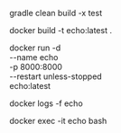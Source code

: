 
gradle clean build -x test

docker build -t echo:latest .

docker run -d \
   --name echo \
   -p 8000:8000 \
   --restart unless-stopped \
   echo:latest

docker logs -f echo

docker exec -it echo bash